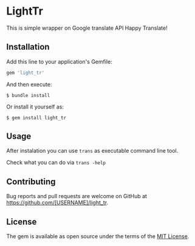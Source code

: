 # LightTr

This is simple wrapper on Google translate API
Happy Translate!

## Installation

Add this line to your application's Gemfile:

```ruby
gem 'light_tr'
```

And then execute:

    $ bundle install

Or install it yourself as:

    $ gem install light_tr

## Usage

After instalation you can use `trans` as executable command line tool.

Check what you can do via 
`trans -help`

## Contributing

Bug reports and pull requests are welcome on GitHub at https://github.com/[USERNAME]/light_tr.

## License

The gem is available as open source under the terms of the [MIT License](https://opensource.org/licenses/MIT).
